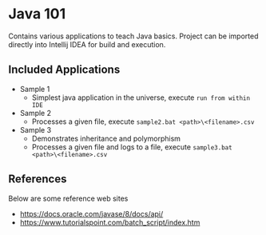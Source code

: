 Java 101
========
Contains various applications to teach Java basics. Project can be imported directly into Intellij IDEA for build and execution.

## Included Applications
* Sample 1
  * Simplest java application in the universe, execute `run from within IDE`
* Sample 2
  * Processes a given file, execute `sample2.bat <path>\<filename>.csv`
* Sample 3
  * Demonstrates inheritance and polymorphism
  * Processes a given file and logs to a file, execute `sample3.bat <path>\<filename>.csv`

## References
Below are some reference web sites
* https://docs.oracle.com/javase/8/docs/api/
* https://www.tutorialspoint.com/batch_script/index.htm
